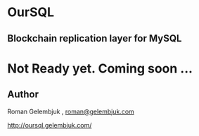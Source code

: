 # OurSQL
## Blockchain replication layer for MySQL

# Not Ready yet. Coming soon ...

## Author

Roman Gelembjuk , roman@gelembjuk.com 

http://oursql.gelembjuk.com/